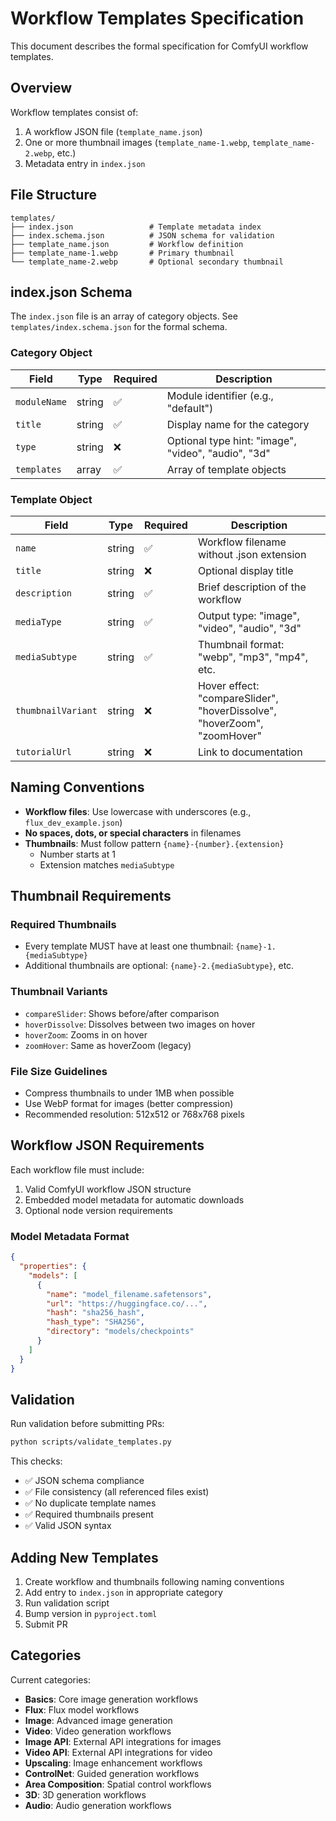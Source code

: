 # Workflow Templates Specification

This document describes the formal specification for ComfyUI workflow templates.

## Overview

Workflow templates consist of:
1. A workflow JSON file (`template_name.json`)
2. One or more thumbnail images (`template_name-1.webp`, `template_name-2.webp`, etc.)
3. Metadata entry in `index.json`

## File Structure

```
templates/
├── index.json                 # Template metadata index
├── index.schema.json          # JSON schema for validation
├── template_name.json         # Workflow definition
├── template_name-1.webp       # Primary thumbnail
└── template_name-2.webp       # Optional secondary thumbnail
```

## index.json Schema

The `index.json` file is an array of category objects. See `templates/index.schema.json` for the formal schema.

### Category Object

| Field | Type | Required | Description |
|-------|------|----------|-------------|
| `moduleName` | string | ✅ | Module identifier (e.g., "default") |
| `title` | string | ✅ | Display name for the category |
| `type` | string | ❌ | Optional type hint: "image", "video", "audio", "3d" |
| `templates` | array | ✅ | Array of template objects |

### Template Object

| Field | Type | Required | Description |
|-------|------|----------|-------------|
| `name` | string | ✅ | Workflow filename without .json extension |
| `title` | string | ❌ | Optional display title |
| `description` | string | ✅ | Brief description of the workflow |
| `mediaType` | string | ✅ | Output type: "image", "video", "audio", "3d" |
| `mediaSubtype` | string | ✅ | Thumbnail format: "webp", "mp3", "mp4", etc. |
| `thumbnailVariant` | string | ❌ | Hover effect: "compareSlider", "hoverDissolve", "hoverZoom", "zoomHover" |
| `tutorialUrl` | string | ❌ | Link to documentation |

## Naming Conventions

- **Workflow files**: Use lowercase with underscores (e.g., `flux_dev_example.json`)
- **No spaces, dots, or special characters** in filenames
- **Thumbnails**: Must follow pattern `{name}-{number}.{extension}`
  - Number starts at 1
  - Extension matches `mediaSubtype`

## Thumbnail Requirements

### Required Thumbnails
- Every template MUST have at least one thumbnail: `{name}-1.{mediaSubtype}`
- Additional thumbnails are optional: `{name}-2.{mediaSubtype}`, etc.

### Thumbnail Variants
- `compareSlider`: Shows before/after comparison
- `hoverDissolve`: Dissolves between two images on hover
- `hoverZoom`: Zooms in on hover
- `zoomHover`: Same as hoverZoom (legacy)

### File Size Guidelines
- Compress thumbnails to under 1MB when possible
- Use WebP format for images (better compression)
- Recommended resolution: 512x512 or 768x768 pixels

## Workflow JSON Requirements

Each workflow file must include:
1. Valid ComfyUI workflow JSON structure
2. Embedded model metadata for automatic downloads
3. Optional node version requirements

### Model Metadata Format

```json
{
  "properties": {
    "models": [
      {
        "name": "model_filename.safetensors",
        "url": "https://huggingface.co/...",
        "hash": "sha256_hash",
        "hash_type": "SHA256",
        "directory": "models/checkpoints"
      }
    ]
  }
}
```

## Validation

Run validation before submitting PRs:

```bash
python scripts/validate_templates.py
```

This checks:
- ✅ JSON schema compliance
- ✅ File consistency (all referenced files exist)
- ✅ No duplicate template names
- ✅ Required thumbnails present
- ✅ Valid JSON syntax

## Adding New Templates

1. Create workflow and thumbnails following naming conventions
2. Add entry to `index.json` in appropriate category
3. Run validation script
4. Bump version in `pyproject.toml`
5. Submit PR

## Categories

Current categories:
- **Basics**: Core image generation workflows
- **Flux**: Flux model workflows
- **Image**: Advanced image generation
- **Video**: Video generation workflows
- **Image API**: External API integrations for images
- **Video API**: External API integrations for video
- **Upscaling**: Image enhancement workflows
- **ControlNet**: Guided generation workflows
- **Area Composition**: Spatial control workflows
- **3D**: 3D generation workflows
- **Audio**: Audio generation workflows